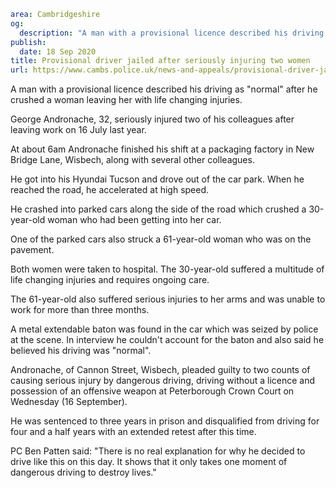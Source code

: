 ```yaml
area: Cambridgeshire
og:
  description: "A man with a provisional licence described his driving as \u201Cnormal\u201D after he crushed a woman leaving her with life changing injuries."
publish:
  date: 18 Sep 2020
title: Provisional driver jailed after seriously injuring two women
url: https://www.cambs.police.uk/news-and-appeals/provisional-driver-jailed-after-seriously-injuring-two-women
```

A man with a provisional licence described his driving as "normal" after he crushed a woman leaving her with life changing injuries.

George Andronache, 32, seriously injured two of his colleagues after leaving work on 16 July last year.

At about 6am Andronache finished his shift at a packaging factory in New Bridge Lane, Wisbech, along with several other colleagues.

He got into his Hyundai Tucson and drove out of the car park. When he reached the road, he accelerated at high speed.

He crashed into parked cars along the side of the road which crushed a 30-year-old woman who had been getting into her car.

One of the parked cars also struck a 61-year-old woman who was on the pavement.

Both women were taken to hospital. The 30-year-old suffered a multitude of life changing injuries and requires ongoing care.

The 61-year-old also suffered serious injuries to her arms and was unable to work for more than three months.

A metal extendable baton was found in the car which was seized by police at the scene. In interview he couldn't account for the baton and also said he believed his driving was "normal".

Andronache, of Cannon Street, Wisbech, pleaded guilty to two counts of causing serious injury by dangerous driving, driving without a licence and possession of an offensive weapon at Peterborough Crown Court on Wednesday (16 September).

He was sentenced to three years in prison and disqualified from driving for four and a half years with an extended retest after this time.

PC Ben Patten said: "There is no real explanation for why he decided to drive like this on this day. It shows that it only takes one moment of dangerous driving to destroy lives."
